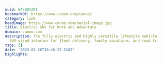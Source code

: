 ```yaml
---
uuid: 645601201
bookmarkOf: https://www.canoo.com/canoo/
category: link
headImage: https://www.canoo.com/social-image.jpg
title: Electric SUV for Work and Adventure
domain: canoo.com
description: The fully electric and highly versatile lifestyle vehicle provides an
  SUV-sized interior for fleet delivery, family vacations, and road trips.
tags: []
date: '2023-01-26T19:46:37.516Z'
highlights:
---
```



